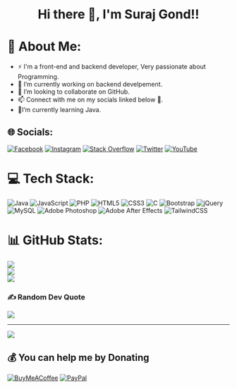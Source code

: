  ###                                 <h1 align="center" dir="auto"><a id="user-content-hi--im-suraj-gond" class="anchor" aria-hidden="true" href="#hi--im-suraj"></a>Hi there 👋, I'm Suraj Gond!!</h1> 


# 💫 About Me:
- ⚡ I'm a front-end and backend developer, Very passionate about Programming.
- 🔭 I’m currently working on backend develpement.  
- 👯 I’m looking to collaborate on GitHub.
- 📫 Connect with  me on my socials linked below 💬.
- 🌱I’m currently learning Java.

## 🌐 Socials:
[![Facebook](https://img.shields.io/badge/Facebook-%231877F2.svg?logo=Facebook&logoColor=white)](https://facebook.com/https://www.facebook.com/surajgond07/) [![Instagram](https://img.shields.io/badge/Instagram-%23E4405F.svg?logo=Instagram&logoColor=white)](https://instagram.com/https://www.instagram.com/surajgond07/) [![Stack Overflow](https://img.shields.io/badge/-Stackoverflow-FE7A16?logo=stack-overflow&logoColor=white)](https://stackoverflow.com/users/surajgond) [![Twitter](https://img.shields.io/badge/Twitter-%231DA1F2.svg?logo=Twitter&logoColor=white)](https://twitter.com/https://twitter.com/SurajGond07) [![YouTube](https://img.shields.io/badge/YouTube-%23FF0000.svg?logo=YouTube&logoColor=white)](https://youtube.com/c/https://www.youtube.com/surajgond) 

# 💻 Tech Stack:
![Java](https://img.shields.io/badge/java-%23ED8B00.svg?style=for-the-badge&logo=java&logoColor=white)
![JavaScript](https://img.shields.io/badge/javascript-%23323330.svg?style=for-the-badge&logo=javascript&logoColor=%23F7DF1E) ![PHP](https://img.shields.io/badge/php-%23777BB4.svg?style=for-the-badge&logo=php&logoColor=white) ![HTML5](https://img.shields.io/badge/html5-%23E34F26.svg?style=for-the-badge&logo=html5&logoColor=white) ![CSS3](https://img.shields.io/badge/css3-%231572B6.svg?style=for-the-badge&logo=css3&logoColor=white) ![C](https://img.shields.io/badge/c-%2300599C.svg?style=for-the-badge&logo=c&logoColor=white) ![Bootstrap](https://img.shields.io/badge/bootstrap-%23563D7C.svg?style=for-the-badge&logo=bootstrap&logoColor=white) ![jQuery](https://img.shields.io/badge/jquery-%230769AD.svg?style=for-the-badge&logo=jquery&logoColor=white) ![MySQL](https://img.shields.io/badge/mysql-%2300f.svg?style=for-the-badge&logo=mysql&logoColor=white) ![Adobe Photoshop](https://img.shields.io/badge/adobephotoshop-%2331A8FF.svg?style=for-the-badge&logo=adobephotoshop&logoColor=white) ![Adobe After Effects](https://img.shields.io/badge/Adobe%20After%20Effects-9999FF.svg?style=for-the-badge&logo=Adobe%20After%20Effects&logoColor=white) ![TailwindCSS](https://img.shields.io/badge/tailwindcss-%2338B2AC.svg?style=for-the-badge&logo=tailwind-css&logoColor=white)
# 📊 GitHub Stats:
![](https://github-readme-stats.vercel.app/api?username=surajgond07&theme=dark&hide_border=false&include_all_commits=false&count_private=false)<br/>
![](https://github-readme-streak-stats.herokuapp.com/?user=surajgond07&theme=dark&hide_border=false)<br/>
![](https://github-readme-stats.vercel.app/api/top-langs/?username=surajgond07&theme=dark&hide_border=false&include_all_commits=false&count_private=false&layout=compact)

### ✍️ Random Dev Quote
![](https://quotes-github-readme.vercel.app/api?type=horizontal&theme=radical)

---
[![](https://visitcount.itsvg.in/api?id=surajgond07&icon=0&color=1)](https://visitcount.itsvg.in)

  ## 💰 You can help me by Donating
  [![BuyMeACoffee](https://img.shields.io/badge/Buy%20Me%20a%20Coffee-ffdd00?style=for-the-badge&logo=buy-me-a-coffee&logoColor=black)](https://buymeacoffee.com/https://www.buymeacoffee.com/surajgond07) [![PayPal](https://img.shields.io/badge/PayPal-00457C?style=for-the-badge&logo=paypal&logoColor=white)](https://paypal.me/https://paypal.me/surajgond07) 
